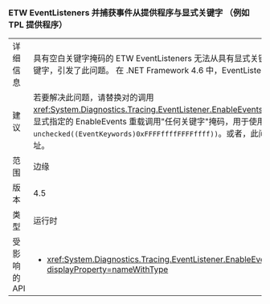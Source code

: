### <a name="etw-eventlisteners-do-not-capture-events-from-providers-with-explicit-keywords-like-the-tpl-provider"></a>ETW EventListeners 并捕获事件从提供程序与显式关键字 （例如 TPL 提供程序）

|   |   |
|---|---|
|详细信息|具有空白关键字掩码的 ETW EventListeners 无法从具有显式关键字的提供程序中正确捕获事件。 在 .NET Framework 4.5 中，TPL 提供程序开始提供显式关键字，引发了此问题。 在 .NET Framework 4.6 中，EventListeners 已更新，此问题不再存在。|
|建议|若要解决此问题，请替换对的调用<xref:System.Diagnostics.Tracing.EventListener.EnableEvents(System.Diagnostics.Tracing.EventSource,System.Diagnostics.Tracing.EventLevel)>通过显式指定的 EnableEvents 重载调用&quot;任何关键字&quot;掩码，用于使用： <code>EnableEvents(eventSource, level, unchecked((EventKeywords)0xFFFFffffFFFFffff))</code>。或者，此问题已修复在.NET Framework 4.6 中，并可以通过升级到该版本的.NET Framework 进行寻址。|
|范围|边缘|
|版本|4.5|
|类型|运行时|
|受影响的 API|<ul><li><xref:System.Diagnostics.Tracing.EventListener.EnableEvents(System.Diagnostics.Tracing.EventSource,System.Diagnostics.Tracing.EventLevel)?displayProperty=nameWithType></li></ul>|

